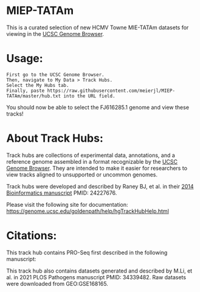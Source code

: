 # MIEP-TATAm

This is a curated selection of new HCMV Towne MIE-TATAm datasets for viewing in the [UCSC Genome Browser](http://www.genome.ucsc.edu/).

# Usage:

    First go to the UCSC Genome Browser.
    Then, navigate to My Data > Track Hubs.
    Select the My Hubs tab.
    Finally, paste https://raw.githubusercontent.com/meierjl/MIEP-TATAm/master/hub.txt into the URL field.

You should now be able to select the FJ616285.1 genome and view these tracks!

# About Track Hubs:

Track hubs are collections of experimental data, annotations, and a reference genome assembled in a format recognizable by the [UCSC Genome Browser](http://www.genome.ucsc.edu/). They are intended to make it easier for researchers to view tracks aligned to unsupported or uncommon genomes.

Track hubs were developed and described by Raney BJ, et al. in their [2014 Bioinformatics manuscript](https://academic.oup.com/bioinformatics/article/30/7/1003/232409) PMID: 24227676.

Please visit the following site for documentation: https://genome.ucsc.edu/goldenpath/help/hgTrackHubHelp.html

# Citations:

This track hub contains PRO-Seq first described in the following manuscript:


This track hub also contains datasets generated and described by M.Li, et al. in 2021 PLOS Pathogens manuscript PMID: 34339482. Raw datasets were downloaded from GEO:GSE168165.
